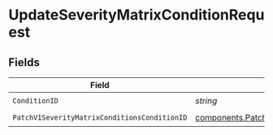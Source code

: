 # UpdateSeverityMatrixConditionRequest


## Fields

| Field                                                                                                                          | Type                                                                                                                           | Required                                                                                                                       | Description                                                                                                                    |
| ------------------------------------------------------------------------------------------------------------------------------ | ------------------------------------------------------------------------------------------------------------------------------ | ------------------------------------------------------------------------------------------------------------------------------ | ------------------------------------------------------------------------------------------------------------------------------ |
| `ConditionID`                                                                                                                  | *string*                                                                                                                       | :heavy_check_mark:                                                                                                             | N/A                                                                                                                            |
| `PatchV1SeverityMatrixConditionsConditionID`                                                                                   | [components.PatchV1SeverityMatrixConditionsConditionID](../../models/components/patchv1severitymatrixconditionsconditionid.md) | :heavy_check_mark:                                                                                                             | N/A                                                                                                                            |